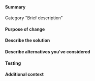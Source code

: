 <!-- HOW TO USE: Under each "#### Heading" below, enter information relevant to your pull request.
Leave the headings unless they don't apply to your PR, and remove the comment blocks (surrounded with <!–– and ––>) when you are done.
NOTE: Please grant permission for repository maintainers to edit your PR.  It is EXTREMELY common for PRs to be held up due to trivial changes being requested and the author being unavailable to make them. -->

#### Summary
Category "Brief description"
<!-- This section should consist of exactly one line, edit the one above.
Category must be one of these: Features, Content, Interface, Mods, Balance, Bugfixes, Performance, Infrastructure, Build, I18N. Or replace the whole line with just the word None for no changelog entry.
For more on the meaning of each category, see:
https://github.com/CleverRaven/Cataclysm-DDA/blob/master/doc/CHANGELOG_GUIDELINES.md
If approved and merged, your summary will be added to the project changelog:
https://github.com/CleverRaven/Cataclysm-DDA/blob/master/data/changelog.txt -->

#### Purpose of change

<!-- With a few sentences, describe your reasons for making this change.  If it relates to an existing issue, you can link it with a # followed by the GitHub issue number, like #1234.  If your pull request *fully* resolves an issue, include the word "Fix" or "Fixes" before the issue number, like: Fixes #1234.
If there is no related issue, explain here what issue, feature, or other concern you are addressing.  If this is a bugfix, include steps to reproduce the original bug, so your fix can be verified. -->

#### Describe the solution

<!-- How does the feature work, or how does this fix a bug?  The easier you make your solution to understand, the faster it can get merged. -->

#### Describe alternatives you've considered

<!-- Explain any alternative solutions, different approaches, or possibilities you've considered using to solve the same problem. -->

#### Testing

<!-- Describe what steps you took to test that this PR resolved the bug or added the feature, and what tests you performed to make sure it didn't cause any regressions.  Also include testing suggestions for reviewers and maintainers. -->

#### Additional context

<!-- Add any other context (such as mock-ups, proof of concepts or screenshots) about the feature or bugfix here. -->
